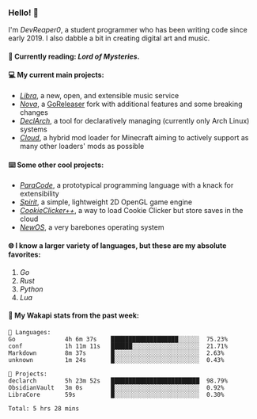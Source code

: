 ### Hello! 👋

I'm _DevReaper0_, a student programmer who has been writing code since early 2019. I also dabble a bit in creating digital art and music.

#### 📖 Currently reading: *Lord of Mysteries*.

#### 💻 My current main projects:

-   _[Libra](https://github.com/LibraMusic)_, a new, open, and extensible music service
-   _[Nova](https://github.com/LibraMusic/Nova)_, a [GoReleaser](https://github.com/goreleaser/goreleaser) fork with additional features and some breaking changes
-   _[DeclArch](https://github.com/DevReaper0/declarch)_, a tool for declaratively managing (currently only Arch Linux) systems
-   _[Cloud](https://github.com/CloudLoaderMC/CloudLoader)_, a hybrid mod loader for Minecraft aiming to actively support as many other loaders' mods as possible

#### ⌨️ Some other cool projects:

-   _[ParaCode](https://github.com/ParaCodeLang/ParaCode)_, a prototypical programming language with a knack for extensibility
-   _[Spirit](https://gitlab.com/DevReaper0/SpiritEngine)_, a simple, lightweight 2D OpenGL game engine
-   _[CookieClicker++](https://github.com/DevReaper0/CookieClickerPlusPlus)_, a way to load Cookie Clicker but store saves in the cloud
-   _[NewOS](https://github.com/DevReaper0/NewOS)_, a very barebones operating system

#### 🌐 I know a larger variety of languages, but these are my absolute favorites:

1. _Go_
2. _Rust_
3. _Python_
4. _Lua_

#### 📡 My Wakapi stats from the past week:

```text
💾 Languages:
Go              4h 6m 37s    ███████████████████░░░░░░  75.23%
conf            1h 11m 11s   ██████░░░░░░░░░░░░░░░░░░░  21.71%
Markdown        8m 37s       █░░░░░░░░░░░░░░░░░░░░░░░░  2.63%
unknown         1m 24s       █░░░░░░░░░░░░░░░░░░░░░░░░  0.43%

💼 Projects:
declarch        5h 23m 52s   █████████████████████████  98.79%
ObsidianVault   3m 0s        █░░░░░░░░░░░░░░░░░░░░░░░░  0.92%
LibraCore       59s          █░░░░░░░░░░░░░░░░░░░░░░░░  0.30%

Total: 5 hrs 28 mins
```
